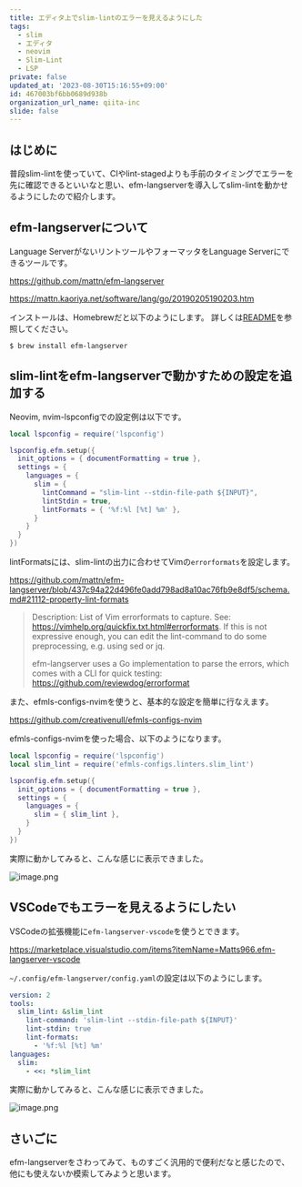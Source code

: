 ```yaml
---
title: エディタ上でslim-lintのエラーを見えるようにした
tags:
  - slim
  - エディタ
  - neovim
  - Slim-Lint
  - LSP
private: false
updated_at: '2023-08-30T15:16:55+09:00'
id: 467003bf6bb0689d938b
organization_url_name: qiita-inc
slide: false
---
```

## はじめに

普段slim-lintを使っていて、CIやlint-stagedよりも手前のタイミングでエラーを先に確認できるといいなと思い、efm-langserverを導入してslim-lintを動かせるようにしたので紹介します。

## efm-langserverについて

Language ServerがないリントツールやフォーマッタをLanguage Serverにできるツールです。

https://github.com/mattn/efm-langserver

https://mattn.kaoriya.net/software/lang/go/20190205190203.htm

インストールは、Homebrewだと以下のようにします。
詳しくは[README](https://github.com/mattn/efm-langserver#installation)を参照してください。

```
$ brew install efm-langserver
```

## slim-lintをefm-langserverで動かすための設定を追加する

Neovim, nvim-lspconfigでの設定例は以下です。

```lua:lsp.lua
local lspconfig = require('lspconfig')

lspconfig.efm.setup({
  init_options = { documentFormatting = true },
  settings = {
    languages = {
      slim = {
        lintCommand = "slim-lint --stdin-file-path ${INPUT}",
        lintStdin = true,
        lintFormats = { '%f:%l [%t] %m' },
      }
    }
  }
})
```

lintFormatsには、slim-lintの出力に合わせてVimの`errorformats`を設定します。

https://github.com/mattn/efm-langserver/blob/437c94a22d496fe0add798ad8a10ac76fb9e8df5/schema.md#21112-property-lint-formats

> Description: List of Vim errorformats to capture. See: https://vimhelp.org/quickfix.txt.html#errorformats. If this is not expressive enough, you can edit the lint-command to do some preprocessing, e.g. using sed or jq.
> 
> efm-langserver uses a Go implementation to parse the errors, which comes with a CLI for quick testing: https://github.com/reviewdog/errorformat

また、efmls-configs-nvimを使うと、基本的な設定を簡単に行なえます。

https://github.com/creativenull/efmls-configs-nvim

efmls-configs-nvimを使った場合、以下のようになります。

```lua:lsp.lua
local lspconfig = require('lspconfig')
local slim_lint = require('efmls-configs.linters.slim_lint')

lspconfig.efm.setup({
  init_options = { documentFormatting = true },
  settings = {
    languages = {
      slim = { slim_lint },
    }
  }
})
```

実際に動かしてみると、こんな感じに表示できました。

![image.png](https://qiita-image-store.s3.ap-northeast-1.amazonaws.com/0/352836/da267ef3-390d-f8ab-5471-bc8e9bfa5493.png)

## VSCodeでもエラーを見えるようにしたい

VSCodeの拡張機能に`efm-langserver-vscode`を使うとできます。

https://marketplace.visualstudio.com/items?itemName=Matts966.efm-langserver-vscode

`~/.config/efm-langserver/config.yaml`の設定は以下のようにします。

```yaml:~/.config/efm-langserver/config.yaml
version: 2
tools:
  slim_lint: &slim_lint
    lint-command: 'slim-lint --stdin-file-path ${INPUT}'
    lint-stdin: true
    lint-formats:
      - '%f:%l [%t] %m'
languages:
  slim:
    - <<: *slim_lint
```

実際に動かしてみると、こんな感じに表示できました。

![image.png](https://qiita-image-store.s3.ap-northeast-1.amazonaws.com/0/352836/ec37d655-45fb-a792-aa16-cb235b19a009.png)

## さいごに

efm-langserverをさわってみて、ものすごく汎用的で便利だなと感じたので、他にも使えないか模索してみようと思います。
